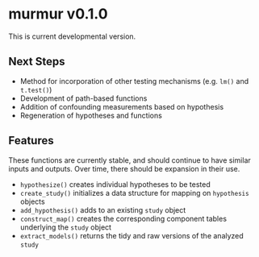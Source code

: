 # murmur v0.1.0

This is current developmental version. 

## Next Steps

- Method for incorporation of other testing mechanisms (e.g. `lm()` and `t.test()`)
- Development of path-based functions
- Addition of confounding measurements based on hypothesis
- Regeneration of hypotheses and functions

## Features

These functions are currently stable, and should continue to have similar inputs and outputs. Over time, there should be expansion in their use.

- `hypothesize()` creates individual hypotheses to be tested
- `create_study()` initializes a data structure for mapping on `hypothesis` objects
- `add_hypothesis()` adds to an existing `study` object
- `construct_map()` creates the corresponding component tables underlying the `study` object
- `extract_models()` returns the tidy and raw versions of the analyzed `study`

